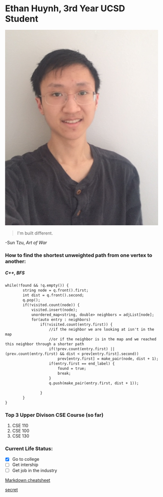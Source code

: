 # Ethan Huynh, 3rd Year UCSD Student

![This is me](pics/me.jpg)

> I'm built different.  

-Sun Tzu, *Art of War*

### How to find the shortest unweighted path from one vertex to another:
##### C++, BFS
```
while(!found && !q.empty()) {
        string node = q.front().first;
        int dist = q.front().second;
        q.pop();
        if(!visited.count(node)) {
            visited.insert(node);
            unordered_map<string, double> neighbors = adjList[node];
            for(auto entry : neighbors)
                if(!visited.count(entry.first)) {
                    //if the neighbor we are looking at isn't in the map
                    //or if the neighbor is in the map and we reached this neighbor through a shorter path
                    if(!prev.count(entry.first) || (prev.count(entry.first) && dist < prev[entry.first].second))
                        prev[entry.first] = make_pair(node, dist + 1);
                    if(entry.first == end_label) {
                        found = true;
                        break;
                    }
                    q.push(make_pair(entry.first, dist + 1));
                    
                }
        }
}
```

### Top 3 Upper Divison CSE Course (so far)
1. CSE 110
2. CSE 100
3. CSE 130

### Current Life Status:
- [x] Go to college
- [ ] Get intership
- [ ] Get job in the industry

[Markdown cheatsheet](https://docs.github.com/en/free-pro-team@latest/github/writing-on-github/basic-writing-and-formatting-syntax#styling-text)

[secret](secret_sauce/secret.md)